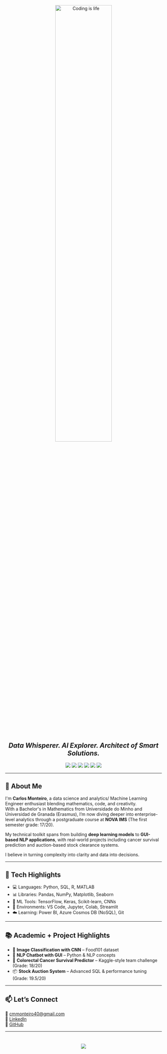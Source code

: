 <div align="center" width="50">
  <img src="https://github.com/SP-XD/SP-XD/blob/main/images/dev-working_rounded.gif?raw=true" alt="Coding is life" width="60%" /><br>
</div>

<h2 align="center"><i>Data Whisperer. AI Explorer. Architect of Smart Solutions.</i></h2>

<p align="center">
  <img src="https://img.shields.io/badge/Code-Python-informational?style=flat&logo=python&color=3776AB"/>
  <img src="https://img.shields.io/badge/Framework-TensorFlow-informational?style=flat&logo=tensorflow&color=FF6F00"/>
  <img src="https://img.shields.io/badge/Library-Pandas-informational?style=flat&logo=pandas&color=150458"/>
  <img src="https://img.shields.io/badge/Framework-Django-informational?style=flat&logo=django&color=092E20"/>
  <img src="https://img.shields.io/badge/Framework-Flask-informational?style=flat&logo=flask&color=000000"/>
  <img src="https://img.shields.io/badge/Code-SQL-informational?style=flat&logo=mysql&color=4479A1"/>
</p>

---

## 🧠 About Me  
I'm **Carlos Monteiro**, a data science and analytics/ Machine Learning Engineer enthusiast blending mathematics, code, and creativity.  
With a Bachelor's in Mathematics from Universidade do Minho and Universidad de Granada (Erasmus), I’m now diving deeper into enterprise-level analytics through a postgraduate course at **NOVA IMS** (The first semester grade: 17/20).

My technical toolkit spans from building **deep learning models** to **GUI-based NLP applications**, with real-world projects including cancer survival prediction and auction-based stock clearance systems.

I believe in turning complexity into clarity and data into decisions.

---

## 🔧 Tech Highlights  
- 💻 Languages: Python, SQL, R, MATLAB  
- 📊 Libraries: Pandas, NumPy, Matplotlib, Seaborn  
- 🤖 ML Tools: TensorFlow, Keras, Scikit-learn, CNNs  
- 🧰 Environments: VS Code, Jupyter, Colab, Streamlit  
- ☁️ Learning: Power BI, Azure Cosmos DB (NoSQL), Git  

---

## 📚 Academic + Project Highlights  
- 🧠 **Image Classification with CNN** – Food101 dataset  
- 💬 **NLP Chatbot with GUI** – Python & NLP concepts  
- 🏥 **Colorectal Cancer Survival Predictor** – Kaggle-style team challenge (Grade: 18/20)  
- 📦 **Stock Auction System** – Advanced SQL & performance tuning (Grade: 19.5/20)  

---

## 📫 Let’s Connect  
📧 cmmonteiro40@gmail.com  
🔗 [LinkedIn](https://linkedin.com/in/carlos-miguel-monteiro)  
🐙 [GitHub](https://github.com/CarlosBIOS)

---

<h1 align="center">
<img src="https://readme-typing-svg.herokuapp.com/?font=Righteous&size=35&center=true&vCenter=true&width=500&height=70&duration=4000&lines=Thanks+for+scrolling+by!;Let's+build+the+future+with+AI!;" />
</h1>

